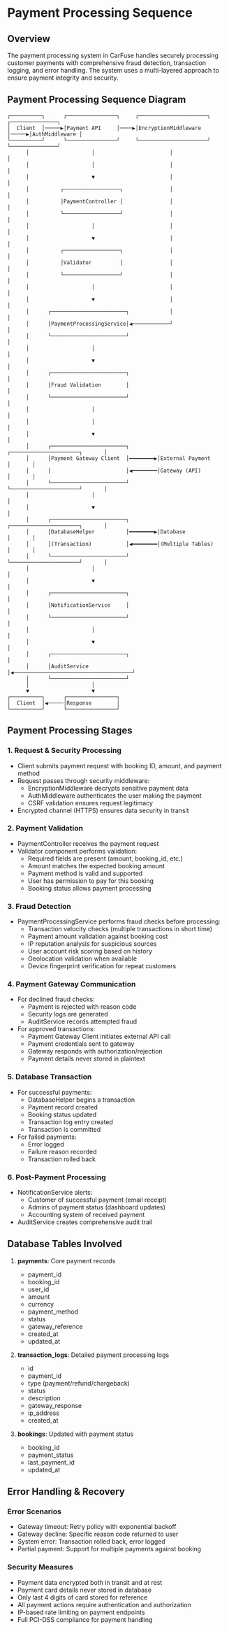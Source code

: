# Payment Processing Sequence

## Overview
The payment processing system in CarFuse handles securely processing customer payments with comprehensive fraud detection, transaction logging, and error handling. The system uses a multi-layered approach to ensure payment integrity and security.

## Payment Processing Sequence Diagram

```
┌──────────┐      ┌────────────────┐     ┌──────────────────────┐      ┌───────────────┐
│  Client  │─────▶│Payment API     │────▶│EncryptionMiddleware  │─────▶│AuthMiddleware │
└──────────┘      └────────────────┘     └──────────────────────┘      └───────────────┘
      │                    │                        │                          │
      │                    │                        │                          │
      │                    ▼                        │                          │
      │          ┌──────────────────┐               │                          │
      │          │PaymentController │               │                          │
      │          └──────────────────┘               │                          │
      │                    │                        │                          │
      │                    ▼                        │                          │
      │          ┌──────────────────┐               │                          │
      │          │Validator         │               │                          │
      │          └──────────────────┘               │                          │
      │                    │                        │                          │
      │                    ▼                        │                          │
      │      ┌────────────────────────┐             │                          │
      │      │PaymentProcessingService│◀────────────┘                          │
      │      └────────────────────────┘                                        │
      │                    │                                                   │
      │                    ▼                                                   │
      │      ┌────────────────────────┐                                        │
      │      │Fraud Validation        │                                        │
      │      └────────────────────────┘                                        │
      │                    │                                                   │
      │                    │                                                   │
      │                    ▼                                                   │
      │      ┌────────────────────────┐         ┌──────────────────────┐       │
      │      │Payment Gateway Client  │━━━━━━━━▶│External Payment      │       │
      │      │                        │◀━━━━━━━━│Gateway (API)         │       │
      │      └────────────────────────┘         └──────────────────────┘       │
      │                    │                                                   │
      │                    ▼                                                   │
      │      ┌────────────────────────┐         ┌──────────────────────┐       │
      │      │DatabaseHelper          │━━━━━━━━▶│Database              │       │
      │      │(Transaction)           │◀━━━━━━━━│(Multiple Tables)     │       │
      │      └────────────────────────┘         └──────────────────────┘       │
      │                    │                                                   │
      │                    ▼                                                   │
      │      ┌────────────────────────┐                                        │
      │      │NotificationService     │                                        │
      │      └────────────────────────┘                                        │
      │                    │                                                   │
      │                    ▼                                                   │
      │      ┌────────────────────────┐                                        │
      │      │AuditService            │◀──────────────────────────────────────┘
      │      └────────────────────────┘
      │                    │
      ▼                    ▼
┌──────────┐      ┌────────────────┐
│  Client  │◀─────│Response        │
└──────────┘      └────────────────┘
```

## Payment Processing Stages

### 1. Request & Security Processing
- Client submits payment request with booking ID, amount, and payment method
- Request passes through security middleware:
  - EncryptionMiddleware decrypts sensitive payment data
  - AuthMiddleware authenticates the user making the payment
  - CSRF validation ensures request legitimacy
- Encrypted channel (HTTPS) ensures data security in transit

### 2. Payment Validation
- PaymentController receives the payment request
- Validator component performs validation:
  - Required fields are present (amount, booking_id, etc.)
  - Amount matches the expected booking amount
  - Payment method is valid and supported
  - User has permission to pay for this booking
  - Booking status allows payment processing

### 3. Fraud Detection
- PaymentProcessingService performs fraud checks before processing:
  - Transaction velocity checks (multiple transactions in short time)
  - Payment amount validation against booking cost
  - IP reputation analysis for suspicious sources
  - User account risk scoring based on history
  - Geolocation validation when available
  - Device fingerprint verification for repeat customers

### 4. Payment Gateway Communication
- For declined fraud checks:
  - Payment is rejected with reason code
  - Security logs are generated
  - AuditService records attempted fraud
- For approved transactions:
  - Payment Gateway Client initiates external API call
  - Payment credentials sent to gateway
  - Gateway responds with authorization/rejection
  - Payment details never stored in plaintext

### 5. Database Transaction
- For successful payments:
  - DatabaseHelper begins a transaction
  - Payment record created
  - Booking status updated
  - Transaction log entry created
  - Transaction is committed
- For failed payments:
  - Error logged
  - Failure reason recorded
  - Transaction rolled back

### 6. Post-Payment Processing
- NotificationService alerts:
  - Customer of successful payment (email receipt)
  - Admins of payment status (dashboard updates)
  - Accounting system of received payment
- AuditService creates comprehensive audit trail

## Database Tables Involved

1. **payments**: Core payment records
   - payment_id
   - booking_id
   - user_id
   - amount
   - currency
   - payment_method
   - status
   - gateway_reference
   - created_at
   - updated_at

2. **transaction_logs**: Detailed payment processing logs
   - id
   - payment_id
   - type (payment/refund/chargeback)
   - status
   - description
   - gateway_response
   - ip_address
   - created_at

3. **bookings**: Updated with payment status
   - booking_id
   - payment_status
   - last_payment_id
   - updated_at

## Error Handling & Recovery

### Error Scenarios
- Gateway timeout: Retry policy with exponential backoff
- Gateway decline: Specific reason code returned to user
- System error: Transaction rolled back, error logged
- Partial payment: Support for multiple payments against booking

### Security Measures
- Payment data encrypted both in transit and at rest
- Payment card details never stored in database
- Only last 4 digits of card stored for reference
- All payment actions require authentication and authorization
- IP-based rate limiting on payment endpoints
- Full PCI-DSS compliance for payment handling
